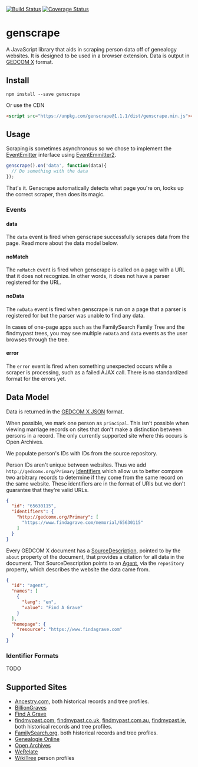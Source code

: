[![Build Status](https://travis-ci.org/rootsdev/genscrape.svg)](https://travis-ci.org/rootsdev/genscrape)
[![Coverage Status](https://coveralls.io/repos/rootsdev/genscrape/badge.svg)](https://coveralls.io/r/rootsdev/genscrape)

genscrape
==========

A JavaScript library that aids in scraping person data off of genealogy websites. 
It is designed to be used in a browser extension. Data is output in
[GEDCOM X](http://www.gedcomx.org/) format.

## Install

```
npm install --save genscrape
```

Or use the CDN

```html
<script src="https://unpkg.com/genscrape@1.1.1/dist/genscrape.min.js"></script>
```

## Usage

Scraping is sometimes asynchronous so we chose to implement the [EventEmitter](https://nodejs.org/api/events.html)
interface using [EventEmmitter2](https://github.com/asyncly/EventEmitter2).

```js
genscrape().on('data', function(data){
  // Do something with the data
});
```

That's it. Genscrape automatically detects what page you're on, looks up the
correct scraper, then does its magic.

### Events

#### data

The `data` event is fired when genscrape successfully scrapes data from the page.
Read more about the data model below.

#### noMatch

The `noMatch` event is fired when genscrape is called on a page with a URL that
it does not recognize. In other words, it does not have a parser registered for
the URL.

#### noData

The `noData` event is fired when genscrape is run on a page that a parser is
registered for but the parser was unable to find any data.

In cases of one-page apps such as the FamilySearch Family Tree and the findmypast
trees, you may see multiple `noData` and `data` events as the user browses through
the tree.

#### error

The `error` event is fired when something unexpected occurs while a scraper is
processing, such as a failed AJAX call. There is no standardized format for the
errors yet.

## Data Model

Data is returned in the [GEDCOM X JSON](https://github.com/FamilySearch/gedcomx/blob/master/specifications/json-format-specification.md) 
format.

When possible, we mark one person as `principal`. This isn't possible when
viewing marriage records on sites that don't make a distinction between persons
in a record. The only currently supported site where this occurs is Open Archives.

We populate person's IDs with IDs from the source repository.

Person IDs aren't unique between websites. Thus we add `http://gedcomx.org/Primary`
[Identifiers](https://github.com/FamilySearch/gedcomx/blob/master/specifications/conceptual-model-specification.md#identifier-type)
which allow us to better compare two arbitrary records to determine if they come
from the same record on the same website. These identifiers are in the format of
URIs but we don't guarantee that they're valid URLs.

```json
{
  "id": "65630115",
  "identifiers": {
    "http://gedcomx.org/Primary": [
      "https://www.findagrave.com/memorial/65630115"
    ]
  }
}
```

Every GEDCOM X document has a [SourceDescription](https://github.com/FamilySearch/gedcomx/blob/master/specifications/conceptual-model-specification.md#source-description),
pointed to by the `about` property of the document, that provides a citation for
all data in the document. That SourceDescription points to an [Agent](https://github.com/FamilySearch/gedcomx/blob/master/specifications/conceptual-model-specification.md#agent),
via the `repository` property, which describes the website the data came from. 

```json
{
  "id": "agent",
  "names": [
    {
      "lang": "en",
      "value": "Find A Grave"
    }
  ],
  "homepage": {
    "resource": "https://www.findagrave.com"
  }
}
```

### Identifier Formats

TODO

## Supported Sites

* [Ancestry.com](http://ancestry.com), both historical records and tree profiles.
* [BillionGraves](http://billiongraves.com/)
* [Find A Grave](http://www.findagrave.com/)
* [findmypast.com](http://www.findmypast.com), [findmypast.co.uk](http://www.findmypast.co.uk), [findmypast.com.au](http://www.findmypast.com.au), [findmypast.ie](http://www.findmypast.ie), both historical records and tree profiles.
* [FamilySearch.org](https://familysearch.org), both historical records and tree profiles.
* [Genealogie Online](https://www.genealogieonline.nl)
* [Open Archives](https://www.openarch.nl)
* [WeRelate](http://www.werelate.org/)
* [WikiTree](http://www.wikitree.com/) person profiles
